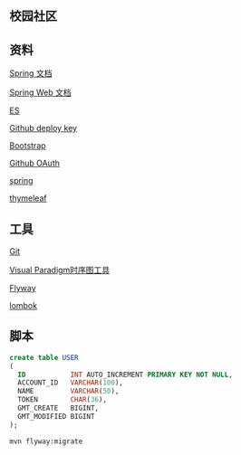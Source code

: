 ## 校园社区

## 资料
[Spring 文档](https://spring.io/guides)

[Spring Web 文档](https://spring.io/guides/gs/serving-web-content/)

[ES](https://elasticsearch.cn/)

[Github deploy key](https://developer.github.com/v3/guides/managing-deploy-keys/#deploy-keys)

[Bootstrap](https://v3.bootcss.com/)

[Github OAuth](https://developer.github.com/apps/building-github-apps/creating-a-github-app/)

[spring](https://docs.spring.io/spring-boot/docs/2.0.0.RC1/reference/htmlsingle/#boot-features-embedded-database-support)

[thymeleaf](https://www.thymeleaf.org/doc/tutorials/3.0/usingthymeleaf.html#iteration)

## 工具
[Git](https://git-scm.com/download)

[Visual Paradigm时序图工具](https://www.visual-paradigm.com)

[Flyway](https://flywaydb.org/getstarted/firststeps/maven)

[lombok](https://projectlombok.org/)
## 脚本
```sql
create table USER
(
  ID           INT AUTO_INCREMENT PRIMARY KEY NOT NULL,
  ACCOUNT_ID   VARCHAR(100),
  NAME         VARCHAR(50),
  TOKEN        CHAR(36),
  GMT_CREATE   BIGINT,
  GMT_MODIFIED BIGINT
);
```
```bash
mvn flyway:migrate
```